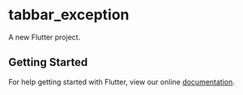 # tabbar_exception

A new Flutter project.

## Getting Started

For help getting started with Flutter, view our online
[documentation](https://flutter.io/).
